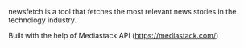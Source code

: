 newsfetch is a tool that fetches the most relevant news stories in the technology industry.

Built with the help of Mediastack API (https://mediastack.com/)
